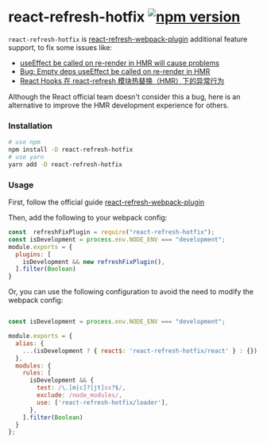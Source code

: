 # react-refresh-hotfix [![npm version](https://badge.fury.io/js/react-refresh-hotfix.svg)](https://badge.fury.io/js/react-refresh-hotfix)
`react-refresh-hotfix` is [react-refresh-webpack-plugin](https://github.com/pmmmwh/react-refresh-webpack-plugin) additional feature support, to fix some issues like:
- [useEffect be called on re-render in HMR will cause problems](https://github.com/pmmmwh/react-refresh-webpack-plugin/issues/384)
- [Bug: Empty deps useEffect be called on re-render in HMR](https://github.com/facebook/react/issues/21019)
- [React Hooks 在 react-refresh 模块热替换（HMR）下的异常行为](https://github.com/brickspert/blog/issues/42)

Although the React official team doesn't consider this a bug, here is an alternative to improve the HMR development experience for others.

### Installation
```sh
# use npm
npm install -D react-refresh-hotfix
# use yarn
yarn add -D react-refresh-hotfix
```

### Usage
First, follow the official guide [react-refresh-webpack-plugin](https://github.com/pmmmwh/react-refresh-webpack-plugin?tab=readme-ov-file#usage)

Then, add the following to your webpack config:

```js
const  refreshFixPlugin = require("react-refresh-hotfix");
const isDevelopment = process.env.NODE_ENV === "development";
module.exports = {
  plugins: [
    isDevelopment && new refreshFixPlugin(),
  ].filter(Boolean)
}
```

Or, you can use the following configuration to avoid the need to modify the webpack config:

```js

const isDevelopment = process.env.NODE_ENV === "development";

module.exports = {
  alias: {
    ...(isDevelopment ? { react$: 'react-refresh-hotfix/react' } : {}),
  },
  modules: {
    rules: [
      isDevelopment && {
        test: /\.[m|c]?[jt]sx?$/,
        exclude: /node_modules/,
        use: ['react-refresh-hotfix/loader'],
      },
    ].filter(Boolean)
  }
};
```
